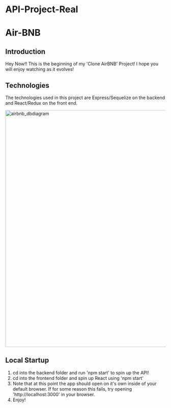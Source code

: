# API-Project-Real

# Air-BNB

## Introduction

 Hey Now!! This is the beginning of my 'Clone AirBNB' Project! I hope you will enjoy watching as it evolves!
 
## Technologies
 
 The technologies used in this project are Express/Sequelize on the backend and React/Redux on the front end.
  

<img width="742" alt="airbnb_dbdiagram" src="https://user-images.githubusercontent.com/107947798/202957533-65dd88ff-2823-48ef-ba2f-51b666686cca.png">


## Local Startup

 1. cd into the backend folder and run 'npm start' to spin up the API!
 2. cd into the frontend folder and spin up React using 'npm start'
 3. Note that at this point the app should open on it's own inside of your default browser. If for some reason this fails, try opening 'http://localhost:3000' in your browser.
 4. Enjoy!
